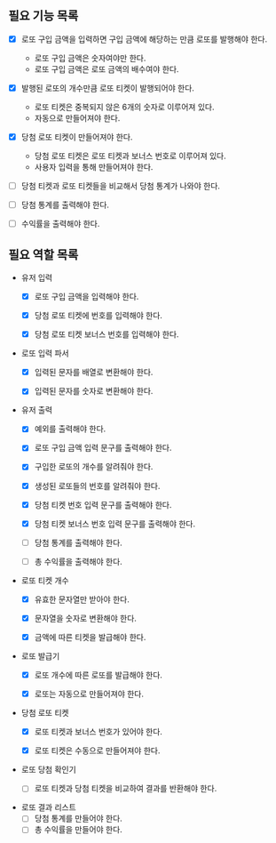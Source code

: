 ## 필요 기능 목록

-[x] 로또 구입 금액을 입력하면 구입 금액에 해당하는 만큼 로또를 발행해야 한다.
    - 로또 구입 금액은 숫자여야만 한다.
    - 로또 구입 금액은 로또 금액의 배수여야 한다.


-[x] 발행된 로또의 개수만큼 로또 티켓이 발행되어야 한다.
    - 로또 티켓은 중복되지 않은 6개의 숫자로 이루어져 있다.
    - 자동으로 만들어져야 한다.


-[x] 당첨 로또 티켓이 만들어져야 한다.
    - 당첨 로또 티켓은 로또 티켓과 보너스 번호로 이루어져 있다.
    - 사용자 입력을 통해 만들어져야 한다.


-[ ] 당첨 티켓과 로또 티켓들을 비교해서 당첨 통계가 나와야 한다.


-[ ] 당첨 통계를 출력해야 한다.


-[ ] 수익률을 출력해야 한다.



## 필요 역할 목록

- 유저 입력
    -[x] 로또 구입 금액을 입력해야 한다.
    -[x] 당첨 로또 티켓에 번호를 입력해야 한다.
    -[x] 당첨 로또 티켓 보너스 번호를 입력해야 한다.


- 로또 입력 파서
  -[x] 입력된 문자를 배열로 변환해야 한다.
  -[x] 입력된 문자를 숫자로 변환해야 한다.


- 유저 출력
    -[x] 예외를 출력해야 한다.
    -[x] 로또 구입 금액 입력 문구를 출력해야 한다.
    -[x] 구입한 로또의 개수를 알려줘야 한다.
    -[x] 생성된 로또들의 번호를 알려줘야 한다.
    -[x] 당첨 티켓 번호 입력 문구를 출력해야 한다.
    -[x] 당첨 티켓 보너스 번호 입력 문구를 출력해야 한다.
    -[ ] 당첨 통계를 출력해야 한다.
    -[ ] 총 수익률을 출력해야 한다.


- 로또 티켓 개수
    -[x] 유효한 문자열만 받아야 한다.
    -[x] 문자열을 숫자로 변환해야 한다.
    -[x] 금액에 따른 티켓을 발급해야 한다.


- 로또 발급기
    -[x] 로또 개수에 따른 로또를 발급해야 한다.
    -[x] 로또는 자동으로 만들어져야 한다.


- 당첨 로또 티켓
    -[x] 로또 티켓과 보너스 번호가 있어야 한다.
    -[x] 로또 티켓은 수동으로 만들어져야 한다.


- 로또 당첨 확인기
    -[ ] 로또 티켓과 당첨 티켓을 비교하여 결과를 반환해야 한다.


- 로또 결과 리스트
    -[ ] 당첨 통계를 만들어야 한다.
    -[ ] 총 수익률을 만들어야 한다.

